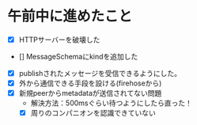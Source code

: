 # 午前中に進めたこと

- [x] HTTPサーバーを破壊した
- [] MessageSchemaにkindを追加した
- [x] publishされたメッセージを受信できるようにした。
- [x] 外から通信できる手段を設ける(firehoseから)
- [x] 新規peerからmetadataが送信されてない問題
  - 解決方法：500msぐらい待つようにしたら直った！
  - [x] 周りのコンパニオンを認識できていない
